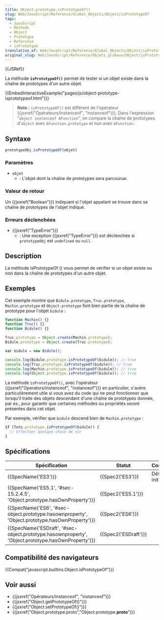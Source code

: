 ```yaml
---
title: Object.prototype.isPrototypeOf()
slug: Web/JavaScript/Reference/Global_Objects/Object/isPrototypeOf
tags:
  - JavaScript
  - Méthode
  - Object
  - Prototype
  - Reference
  - isPrototype
translation_of: Web/JavaScript/Reference/Global_Objects/Object/isPrototypeOf
original_slug: Web/JavaScript/Reference/Objets_globaux/Object/isPrototypeOf
---
```

{{JSRef}}

La méthode **`isPrototypeOf()`** permet de tester si un objet existe dans la chaîne de prototypes d'un autre objet.

{{EmbedInteractiveExample("pages/js/object-prototype-isprototypeof.html")}}

> **Note :** `isPrototypeOf()` est différent de l'opérateur {{jsxref("Opérateurs/instanceof", "instanceof")}}. Dans l'expression "`object instanceof AFunction`", on compare la chaîne de prototypes d'`object` avec `AFunction.prototype` et non avec `AFunction`.

## Syntaxe

```js
prototypeObj.isPrototypeOf(objet)
```

### Paramètres

- `objet`
  - : L'objet dont la chaîne de prototypes sera parcourue.

### Valeur de retour

Un {{jsxref("Boolean")}} indiquant si l'objet appelant se trouve dans sa chaîne de prototypes de l'objet indiqué.

### Erreurs déclenchées

- {{jsxref("TypeError")}}
  - : Une exception {{jsxref("TypeError")}} est déclenchée si `prototypeObj` est `undefined` ou `null`.

## Description

La méthode isPrototypeOf () vous permet de vérifier si un objet existe ou non dans la chaîne de prototypes d'un autre objet.

## Exemples

Cet exemple montre que `Bidule.prototype`, `Truc.prototype`, `Machin.prototype` et `Object.prototype` font bien partie de la chaîne de prototype pour l'objet `bidule` :

```js
function Machin() {}
function Truc() {}
function Bidule() {}

Truc.prototype = Object.create(Machin.prototype);
Bidule.prototype = Object.create(Truc.prototype);

var bidule = new Bidule();

console.log(Bidule.prototype.isPrototypeOf(bidule)); // true
console.log(Truc.prototype.isPrototypeOf(bidule)); // true
console.log(Machin.prototype.isPrototypeOf(bidule)); // true
console.log(Object.prototype.isPrototypeOf(bidule)); // true
```

La méthode `isPrototypeOf()`, avec l'opérateur {{jsxref("Operators/instanceof", "instanceof")}} en particulier, s'avère particulièrement utile si vous avez du code qui ne peut fonctionner que lorsqu'il traite des objets descendant d'une chaîne de prototypes donnée, par ex., pour garantir que certaines méthodes ou propriétés seront présentes dans cet objet.

Par exemple, vérifier que `bidule` descend bien de `Machin.prototype`&nbsp;:

```js
if (Toto.prototype.isPrototypeOf(bidule)) {
  // effectuer quelque chose de sûr
}
```

## Spécifications

| Spécification                                                                                                                        | Statut                       | Commentaire          |
| ------------------------------------------------------------------------------------------------------------------------------------ | ---------------------------- | -------------------- |
| {{SpecName('ES3')}}                                                                                                             | {{Spec2('ES3')}}         | Définition initiale. |
| {{SpecName('ES5.1', '#sec-15.2.4.5', 'Object.prototype.hasOwnProperty')}}                                     | {{Spec2('ES5.1')}}     |                      |
| {{SpecName('ES6', '#sec-object.prototype.hasownproperty', 'Object.prototype.hasOwnProperty')}}         | {{Spec2('ES6')}}         |                      |
| {{SpecName('ESDraft', '#sec-object.prototype.hasownproperty', 'Object.prototype.hasOwnProperty')}} | {{Spec2('ESDraft')}} |                      |

## Compatibilité des navigateurs

{{Compat("javascript.builtins.Object.isPrototypeOf")}}

## Voir aussi

- {{jsxref("Opérateurs/instanceof", "instanceof")}}
- {{jsxref("Object.getPrototypeOf()")}}
- {{jsxref("Object.setPrototypeOf()")}}
- {{jsxref("Object.prototype.proto","Object.prototype.__proto__")}}
